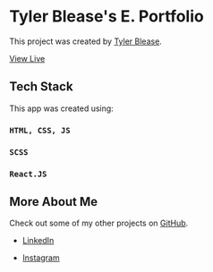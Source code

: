# Tyler Blease's E. Portfolio

This project was created by [Tyler Blease](https://www.linkedin.com/in/tyler-blease/).

[View Live](http://Tymibl05.github.io/react-eportfolio)

## Tech Stack

This app was created using:

### `HTML, CSS, JS`

### `SCSS`

### `React.JS`

## More About Me

Check out some of my other projects on [GitHub](https://github.com/Tymibl05).

- [LinkedIn](https://www.linkedin.com/in/tyler-blease/)

- [Instagram](https://www.instagram.com/tblease05/)
